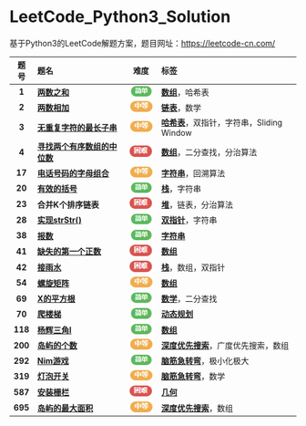 # LeetCode_Python3_Solution

基于Python3的LeetCode解题方案，题目网址：https://leetcode-cn.com/


| 题号 | 题名 |难度| 标签 |
| :------:| :------| :------: | :------|
| **1**|  [**两数之和**](https://github.com/Anfany/LeetCode_Python3_Solution/blob/master/%E6%95%B0%E7%BB%84/1%20%E4%B8%A4%E6%95%B0%E4%B9%8B%E5%92%8C.md)| ![image](https://github.com/Anfany/LeetCode_Python3_Solution/blob/master/1easy.png)| [**数组**](https://github.com/Anfany/LeetCode_Python3_Solution/tree/master/%E6%95%B0%E7%BB%84)，哈希表|
| **2**|  [**两数相加**](https://github.com/Anfany/LeetCode_Python3_Solution/blob/master/%E9%93%BE%E8%A1%A8/2%20%E4%B8%A4%E6%95%B0%E7%9B%B8%E5%8A%A0.md)| ![image](https://github.com/Anfany/LeetCode_Python3_Solution/blob/master/2middle.png)| [**链表**](https://github.com/Anfany/LeetCode_Python3_Solution/tree/master/%E9%93%BE%E8%A1%A8)，数学|
| **3**|  [**无重复字符的最长子串**](https://github.com/Anfany/LeetCode_Python3_Solution/blob/master/%E5%93%88%E5%B8%8C%E8%A1%A8/3%20%E6%97%A0%E9%87%8D%E5%A4%8D%E5%AD%97%E7%AC%A6%E7%9A%84%E6%9C%80%E9%95%BF%E5%AD%90%E4%B8%B2.md)| ![image](https://github.com/Anfany/LeetCode_Python3_Solution/blob/master/2middle.png)| [**哈希表**](https://github.com/Anfany/LeetCode_Python3_Solution/tree/master/%E5%93%88%E5%B8%8C%E8%A1%A8)，双指针，字符串，Sliding Window|
| **4**|  [**寻找两个有序数组的中位数**](https://github.com/Anfany/LeetCode_Python3_Solution/blob/master/%E6%95%B0%E7%BB%84/4%20%E5%AF%BB%E6%89%BE%E4%B8%A4%E4%B8%AA%E6%9C%89%E5%BA%8F%E6%95%B0%E7%BB%84%E7%9A%84%E4%B8%AD%E4%BD%8D%E6%95%B0.md)| ![image](https://github.com/Anfany/LeetCode_Python3_Solution/blob/master/3hard.png)| [**数组**](https://github.com/Anfany/LeetCode_Python3_Solution/tree/master/%E6%95%B0%E7%BB%84)，二分查找，分治算法|
| **17** | [**电话号码的字母组合**](https://github.com/Anfany/LeetCode_Python3_Solution/blob/master/%E5%AD%97%E7%AC%A6%E4%B8%B2/17%20%E7%94%B5%E8%AF%9D%E5%8F%B7%E7%A0%81%E7%9A%84%E5%AD%97%E6%AF%8D%E7%BB%84%E5%90%88.md)| ![image](https://github.com/Anfany/LeetCode_Python3_Solution/blob/master/2middle.png)| [**字符串**](https://github.com/Anfany/LeetCode_Python3_Solution/tree/master/%E5%AD%97%E7%AC%A6%E4%B8%B2)，回溯算法|
| **20**|  [**有效的括号**](https://github.com/Anfany/LeetCode_Python3_Solution/blob/master/%E6%A0%88/20%20%E6%9C%89%E6%95%88%E7%9A%84%E6%8B%AC%E5%8F%B7.md)| ![image](https://github.com/Anfany/LeetCode_Python3_Solution/blob/master/1easy.png)| [**栈**](https://github.com/Anfany/LeetCode_Python3_Solution/tree/master/%E6%A0%88)，字符串|
| **23** |  **合并K个排序链表**| ![image](https://github.com/Anfany/LeetCode_Python3_Solution/blob/master/3hard.png)| [**堆**](https://github.com/Anfany/LeetCode_Python3_Solution/tree/master/%E5%A0%86)，链表，分治算法|
| **28** | [**实现strStr()**](https://github.com/Anfany/LeetCode_Python3_Solution/blob/master/%E5%8F%8C%E6%8C%87%E9%92%88/28%20%E5%AE%9E%E7%8E%B0strStr().md)| ![image](https://github.com/Anfany/LeetCode_Python3_Solution/blob/master/1easy.png)| [**双指针**](https://github.com/Anfany/LeetCode_Python3_Solution/tree/master/%E5%8F%8C%E6%8C%87%E9%92%88)，字符串|
| **38** | [**报数**](https://github.com/Anfany/LeetCode_Python3_Solution/blob/master/%E5%AD%97%E7%AC%A6%E4%B8%B2/38%20%E6%8A%A5%E6%95%B0.md)| ![image](https://github.com/Anfany/LeetCode_Python3_Solution/blob/master/1easy.png)| [**字符串**](https://github.com/Anfany/LeetCode_Python3_Solution/tree/master/%E5%AD%97%E7%AC%A6%E4%B8%B2)|
| **41** |  [**缺失的第一个正数**](https://github.com/Anfany/LeetCode_Python3_Solution/blob/master/%E6%95%B0%E7%BB%84/41%20%E7%BC%BA%E5%A4%B1%E7%9A%84%E7%AC%AC%E4%B8%80%E4%B8%AA%E6%AD%A3%E6%95%B0.md)| ![image](https://github.com/Anfany/LeetCode_Python3_Solution/blob/master/3hard.png)| [**数组**](https://github.com/Anfany/LeetCode_Python3_Solution/tree/master/%E6%95%B0%E7%BB%84)|
| **42** |  [**接雨水**](https://github.com/Anfany/LeetCode_Python3_Solution/blob/master/%E6%A0%88/42%20%E6%8E%A5%E9%9B%A8%E6%B0%B4.md)| ![image](https://github.com/Anfany/LeetCode_Python3_Solution/blob/master/3hard.png)| [**栈**](https://github.com/Anfany/LeetCode_Python3_Solution/tree/master/%E6%A0%88)，数组，双指针|
| **54** |  [**螺旋矩阵**](https://github.com/Anfany/LeetCode_Python3_Solution/blob/master/%E6%95%B0%E7%BB%84/54%20%E8%9E%BA%E6%97%8B%E7%9F%A9%E9%98%B5.md)| ![image](https://github.com/Anfany/LeetCode_Python3_Solution/blob/master/2middle.png)| [**数组**](https://github.com/Anfany/LeetCode_Python3_Solution/tree/master/%E6%95%B0%E7%BB%84)|
| **69** |  [**X的平方根**](https://github.com/Anfany/LeetCode_Python3_Solution/blob/master/%E6%95%B0%E5%AD%A6/69%20X%E7%9A%84%E5%B9%B3%E6%96%B9%E6%A0%B9.md)| ![image](https://github.com/Anfany/LeetCode_Python3_Solution/blob/master/1easy.png)| [**数学**](https://github.com/Anfany/LeetCode_Python3_Solution/tree/master/%E6%95%B0%E5%AD%A6)，二分查找|
| **70** |  [**爬楼梯**](https://github.com/Anfany/LeetCode_Python3_Solution/blob/master/%E5%8A%A8%E6%80%81%E8%A7%84%E5%88%92/70%20%E7%88%AC%E6%A5%BC%E6%A2%AF.md)| ![image](https://github.com/Anfany/LeetCode_Python3_Solution/blob/master/1easy.png)| [**动态规划**](https://github.com/Anfany/LeetCode_Python3_Solution/tree/master/%E5%8A%A8%E6%80%81%E8%A7%84%E5%88%92)|
| **118** |  [**杨辉三角I**](https://github.com/Anfany/LeetCode_Python3_Solution/blob/master/%E6%95%B0%E7%BB%84/118%20%E6%9D%A8%E8%BE%89%E4%B8%89%E8%A7%92I.md)| ![image](https://github.com/Anfany/LeetCode_Python3_Solution/blob/master/1easy.png)| [**数组**](https://github.com/Anfany/LeetCode_Python3_Solution/tree/master/%E6%95%B0%E7%BB%84)|
| **200** |  [**岛屿的个数**](https://github.com/Anfany/LeetCode_Python3_Solution/blob/master/%E6%B7%B1%E5%BA%A6%E4%BC%98%E5%85%88%E6%90%9C%E7%B4%A2/200%20%E5%B2%9B%E5%B1%BF%E7%9A%84%E4%B8%AA%E6%95%B0.md)| ![image](https://github.com/Anfany/LeetCode_Python3_Solution/blob/master/2middle.png)| [**深度优先搜索**](https://github.com/Anfany/LeetCode_Python3_Solution/tree/master/%E6%B7%B1%E5%BA%A6%E4%BC%98%E5%85%88%E6%90%9C%E7%B4%A2)，广度优先搜索，数组|
| **292** |  [**Nim游戏**](https://github.com/Anfany/LeetCode_Python3_Solution/blob/master/%E8%84%91%E7%AD%8B%E6%80%A5%E8%BD%AC%E5%BC%AF/292%20Nim%E6%B8%B8%E6%88%8F.md)| ![image](https://github.com/Anfany/LeetCode_Python3_Solution/blob/master/1easy.png)| [**脑筋急转弯**](https://github.com/Anfany/LeetCode_Python3_Solution/blob/master/%E8%84%91%E7%AD%8B%E6%80%A5%E8%BD%AC%E5%BC%AF)，极小化极大|
| **319** |  [**灯泡开关**](https://github.com/Anfany/LeetCode_Python3_Solution/blob/master/%E8%84%91%E7%AD%8B%E6%80%A5%E8%BD%AC%E5%BC%AF/319%20%E7%81%AF%E6%B3%A1%E5%BC%80%E5%85%B3.md)| ![image](https://github.com/Anfany/LeetCode_Python3_Solution/blob/master/2middle.png)| [**脑筋急转弯**](https://github.com/Anfany/LeetCode_Python3_Solution/blob/master/%E8%84%91%E7%AD%8B%E6%80%A5%E8%BD%AC%E5%BC%AF)，数学|
| **587** |  [**安装栅栏**](https://github.com/Anfany/LeetCode_Python3_Solution/blob/master/%E5%87%A0%E4%BD%95/587%20%E5%AE%89%E8%A3%85%E6%A0%85%E6%A0%8F.md)| ![image](https://github.com/Anfany/LeetCode_Python3_Solution/blob/master/3hard.png)| [**几何**](https://github.com/Anfany/LeetCode_Python3_Solution/blob/master/%E5%87%A0%E4%BD%95)|
| **695** |  [**岛屿的最大面积**](https://github.com/Anfany/LeetCode_Python3_Solution/blob/master/%E6%B7%B1%E5%BA%A6%E4%BC%98%E5%85%88%E6%90%9C%E7%B4%A2/695%20%E5%B2%9B%E5%B1%BF%E7%9A%84%E6%9C%80%E5%A4%A7%E9%9D%A2%E7%A7%AF.md)| ![image](https://github.com/Anfany/LeetCode_Python3_Solution/blob/master/2middle.png)| [**深度优先搜索**](https://github.com/Anfany/LeetCode_Python3_Solution/tree/master/%E6%B7%B1%E5%BA%A6%E4%BC%98%E5%85%88%E6%90%9C%E7%B4%A2)，数组|

